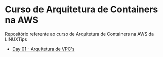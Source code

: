 # Curso de Arquitetura de Containers na AWS
Repositório referente ao curso de Arquitetura de Containers na AWS da LINUXTips

* [Day 01 - Arquitetura de VPC's](/day-01/README.md)